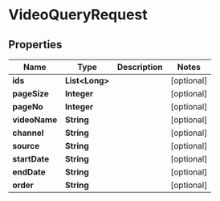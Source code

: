

# VideoQueryRequest


## Properties

Name | Type | Description | Notes
------------ | ------------- | ------------- | -------------
**ids** | **List&lt;Long&gt;** |  |  [optional]
**pageSize** | **Integer** |  |  [optional]
**pageNo** | **Integer** |  |  [optional]
**videoName** | **String** |  |  [optional]
**channel** | **String** |  |  [optional]
**source** | **String** |  |  [optional]
**startDate** | **String** |  |  [optional]
**endDate** | **String** |  |  [optional]
**order** | **String** |  |  [optional]



